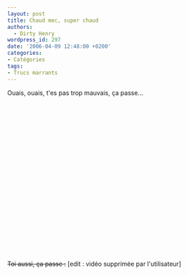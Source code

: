 ```yaml
---
layout: post
title: Chaud mec, super chaud
authors:
  - Dirty Henry
wordpress_id: 297
date: '2006-04-09 12:48:00 +0200'
categories:
- Catégories
tags:
- Trucs marrants
---
```

Ouais, ouais, t'es pas trop mauvais, ça passe...

<object width="425" height="344"><param name="movie" value="http://www.youtube.com/v/MCpWY20I6jk&hl=fr&fs=1&"></param><param name="allowFullScreen" value="true"></param><param name="allowscriptaccess" value="always"></param><embed src="http://www.youtube.com/v/MCpWY20I6jk&hl=fr&fs=1&" type="application/x-shockwave-flash" allowscriptaccess="always" allowfullscreen="true" width="425" height="344"></embed></object>

<strike>Toi aussi, ça passe :</strike> [edit : vidéo supprimée par l'utilisateur]
